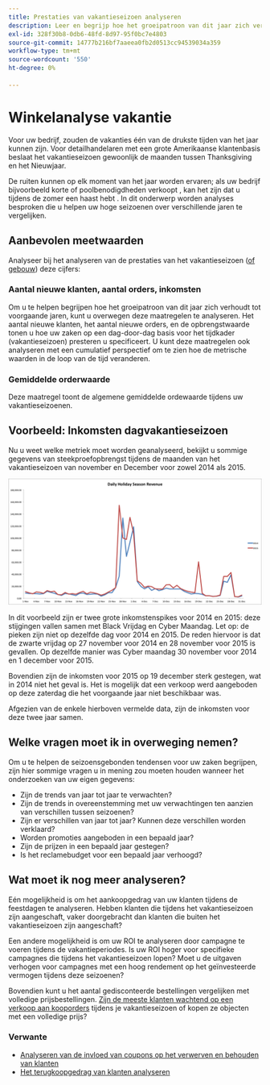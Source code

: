 ```yaml
---
title: Prestaties van vakantieseizoen analyseren
description: Leer en begrijp hoe het groeipatroon van dit jaar zich verhoudt tot de voorgaande jaren.
exl-id: 328f30b8-0db6-48fd-8d97-95f0bc7e4803
source-git-commit: 14777b216bf7aaeea0fb2d0513cc94539034a359
workflow-type: tm+mt
source-wordcount: '550'
ht-degree: 0%

---
```


# Winkelanalyse vakantie

Voor uw bedrijf, zouden de vakanties één van de drukste tijden van het jaar kunnen zijn. Voor detailhandelaren met een grote Amerikaanse klantenbasis beslaat het vakantieseizoen gewoonlijk de maanden tussen Thanksgiving en het Nieuwjaar.

De ruiten kunnen op elk moment van het jaar worden ervaren; als uw bedrijf bijvoorbeeld korte of poolbenodigdheden verkoopt , kan het zijn dat u tijdens de zomer een haast hebt . In dit onderwerp worden analyses besproken die u helpen uw hoge seizoenen over verschillende jaren te vergelijken.

## Aanbevolen meetwaarden

Analyseer bij het analyseren van de prestaties van het vakantieseizoen ([of gebouw](../../data-user/reports/ess-manage-data-metrics.md)) deze cijfers:

### Aantal nieuwe klanten, aantal orders, inkomsten

Om u te helpen begrijpen hoe het groeipatroon van dit jaar zich verhoudt tot voorgaande jaren, kunt u overwegen deze maatregelen te analyseren. Het aantal nieuwe klanten, het aantal nieuwe orders, en de opbrengstwaarde tonen u hoe uw zaken op een dag-door-dag basis voor het tijdkader (vakantieseizoen) presteren u specificeert. U kunt deze maatregelen ook analyseren met een cumulatief perspectief om te zien hoe de metrische waarden in de loop van de tijd veranderen.

### Gemiddelde orderwaarde

Deze maatregel toont de algemene gemiddelde ordewaarde tijdens uw vakantieseizoenen.

## Voorbeeld: Inkomsten dagvakantieseizoen

Nu u weet welke metriek moet worden geanalyseerd, bekijkt u sommige gegevens van steekproefopbrengst tijdens de maanden van het vakantieseizoen van november en December voor zowel 2014 als 2015.

![Ontvangsten per feestdag voor 2014 en 2015](../../assets/Analyzing_holiday_season.png)

In dit voorbeeld zijn er twee grote inkomstenspikes voor 2014 en 2015: deze stijgingen vallen samen met Black Vrijdag en Cyber Maandag. Let op: de pieken zijn niet op dezelfde dag voor 2014 en 2015. De reden hiervoor is dat de zwarte vrijdag op 27 november voor 2014 en 28 november voor 2015 is gevallen. Op dezelfde manier was Cyber maandag 30 november voor 2014 en 1 december voor 2015.

Bovendien zijn de inkomsten voor 2015 op 19 december sterk gestegen, wat in 2014 niet het geval is. Het is mogelijk dat een verkoop werd aangeboden op deze zaterdag die het voorgaande jaar niet beschikbaar was.

Afgezien van de enkele hierboven vermelde data, zijn de inkomsten voor deze twee jaar samen.

## Welke vragen moet ik in overweging nemen?

Om u te helpen de seizoensgebonden tendensen voor uw zaken begrijpen, zijn hier sommige vragen u in mening zou moeten houden wanneer het onderzoeken van uw eigen gegevens:

* Zijn de trends van jaar tot jaar te verwachten?
* Zijn de trends in overeenstemming met uw verwachtingen ten aanzien van verschillen tussen seizoenen?
* Zijn er verschillen van jaar tot jaar? Kunnen deze verschillen worden verklaard?
* Worden promoties aangeboden in een bepaald jaar?
* Zijn de prijzen in een bepaald jaar gestegen?
* Is het reclamebudget voor een bepaald jaar verhoogd?

## Wat moet ik nog meer analyseren?

Eén mogelijkheid is om het aankoopgedrag van uw klanten tijdens de feestdagen te analyseren. Hebben klanten die tijdens het vakantieseizoen zijn aangeschaft, vaker doorgebracht dan klanten die buiten het vakantieseizoen zijn aangeschaft?

Een andere mogelijkheid is om uw ROI te analyseren door campagne te voeren tijdens de vakantieperiodes. Is uw ROI hoger voor specifieke campagnes die tijdens het vakantieseizoen lopen? Moet u de uitgaven verhogen voor campagnes met een hoog rendement op het geïnvesteerde vermogen tijdens deze seizoenen?

Bovendien kunt u het aantal gedisconteerde bestellingen vergelijken met volledige prijsbestellingen. [Zijn de meeste klanten wachtend op een verkoop aan kooporders](../analysis/coupon-usage.md) tijdens je vakantieseizoen of kopen ze objecten met een volledige prijs?

### Verwante

* [Analyseren van de invloed van coupons op het verwerven en behouden van klanten](../analysis/coupon-impact.md)
* [Het terugkoopgedrag van klanten analyseren](../analysis/repurchase-behavior.md)
